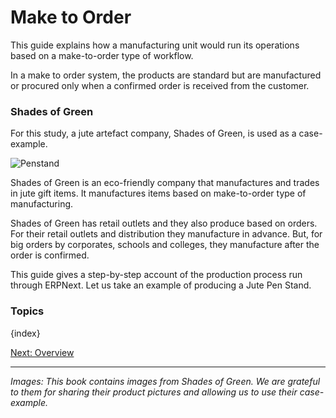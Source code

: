 # Make to Order

<p class="lead">This guide explains how a manufacturing unit would run its operations based on a make-to-order type of workflow.</p>

In a make to order system, the products are standard but are manufactured or procured only when a confirmed order is received from the customer.

### Shades of Green

 For this study, a jute artefact company, Shades of Green, is used as a case-example.

![Penstand](/assets/manual_erpnext_com/old_images/erpnext/pen-stand.jpg)

Shades of Green is an eco-friendly company that manufactures and trades in  jute gift items. It manufactures items based on make-to-order type of manufacturing.

Shades of Green has retail outlets and they also produce based on orders. For their retail outlets and distribution they manufacture in advance. But, for big orders by corporates, schools and colleges, they manufacture after the order is confirmed.

This guide gives a step-by-step account of the production process run through ERPNext. Let us take an example of producing a Jute Pen Stand.

### Topics

{index}

[Next: Overview](/guide-books/make-to-order/overview)

---

_Images: This book contains images from Shades of Green. We are grateful to them for sharing their product pictures and allowing us to use their case-example._
